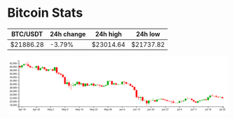 # Bitcoin Stats

BTC/USDT|24h change|24h high|24h low|
|---|---|---|---|
|$21886.28|-3.79%|$23014.64|$21737.82|

<img src="./chart.svg">
